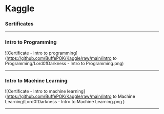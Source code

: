 # Kaggle

### Sertificates

---

### Intro to Programming

![Certificate - Intro to programming](https://github.com/BuffePOK/Kaggle/raw/main/Intro to Programming/Lord0fDarkness - Intro to Programming.png)

---

### Intro to Machine Learning

![Certificate - Intro to machine learning](https://github.com/BuffePOK/Kaggle/raw/main/Intro to Machine Learning/Lord0fDarkness - Intro to Machine Learning.png
)

---
